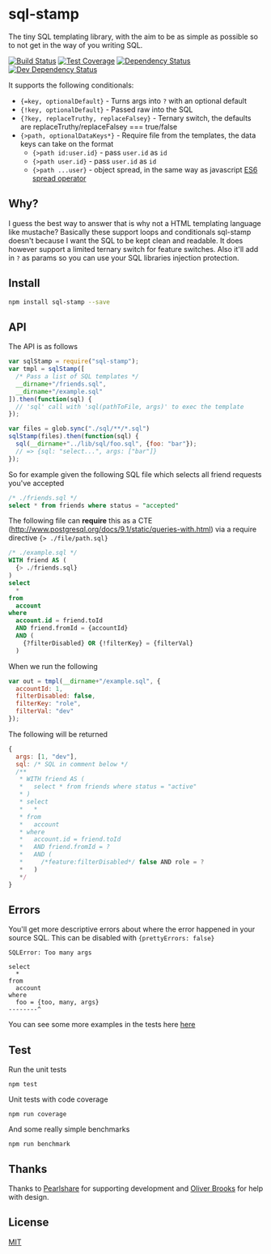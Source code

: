 # sql-stamp
The tiny SQL templating library, with the aim to be as simple as possible so to not get in the way of you writing SQL.

[![Build Status](https://circleci.com/gh/orangemug/sql-stamp.png?style=shield)][circleci]
[![Test Coverage](https://codeclimate.com/github/orangemug/sql-stamp/badges/coverage.svg)][codeclimate]
[![Dependency Status](https://david-dm.org/orangemug/sql-stamp.svg)][dm-prod]
[![Dev Dependency Status](https://david-dm.org/orangemug/sql-stamp/dev-status.svg)][dm-dev]

[circleci]:    https://circleci.com/gh/orangemug/sql-stamp
[codeclimate]: https://codeclimate.com/github/orangemug/sql-stamp/coverage
[dm-prod]:     https://david-dm.org/orangemug/sql-stamp
[dm-dev]:      https://david-dm.org/orangemug/sql-stamp#info=devDependencies


It supports the following conditionals:

 * `{=key, optionalDefault}`  - Turns args into `?` with an optional default
 * `{!key, optionalDefault}` - Passed raw into the SQL
 * `{?key, replaceTruthy, replaceFalsey}` - Ternary switch, the defaults are replaceTruthy/replaceFalsey === true/false
 * `{>path, optionalDataKeys*}` - Require file from the templates, the data keys can take on the format
   * `{>path id:user.id}` - pass `user.id` as `id`
   * `{>path user.id}` - pass `user.id` as `id`
   * `{>path ...user}` - object spread, in the same way as javascript [ES6 spread operator](https://developer.mozilla.org/en/docs/Web/JavaScript/Reference/Operators/Spread_operator)


## Why?
I guess the best way to answer that is why not a HTML templating language like mustache? Basically these support loops and conditionals sql-stamp doesn't because I want the SQL to be kept clean and readable. It does however support a limited ternary switch for feature switches. Also it'll add in `?` as params so you can use your SQL libraries injection protection.


## Install

```sh
npm install sql-stamp --save
```

## API
The API is as follows

```js
var sqlStamp = require("sql-stamp");
var tmpl = sqlStamp([
  /* Pass a list of SQL templates */
  __dirname+"/friends.sql",
  __dirname+"/example.sql"
]).then(function(sql) {
  // 'sql' call with 'sql(pathToFile, args)' to exec the template
});

var files = glob.sync("./sql/**/*.sql")
sqlStamp(files).then(function(sql) {
  sql(__dirname+"../lib/sql/foo.sql", {foo: "bar"});
  // => {sql: "select...", args: ["bar"]}
});
```

So for example given the following SQL file which selects all friend requests you've accepted

```sql
/* ./friends.sql */
select * from friends where status = "accepted"
```

The following file can **require** this as a CTE (<http://www.postgresql.org/docs/9.1/static/queries-with.html>) via a require directive `{> ./file/path.sql}`

```sql
/* ./example.sql */
WITH friend AS (
  {> ./friends.sql}
)
select
  *
from
  account
where
  account.id = friend.toId
  AND friend.fromId = {accountId}
  AND (
    {?filterDisabled} OR {!filterKey} = {filterVal}
  )
```

When we run the following

```js
var out = tmpl(__dirname+"/example.sql", {
  accountId: 1,
  filterDisabled: false,
  filterKey: "role",
  filterVal: "dev"
});
```

The following will be returned

```js
{
  args: [1, "dev"],
  sql: /* SQL in comment below */
  /**
   * WITH friend AS (
   *   select * from friends where status = "active"
   * )
   * select
   *   *
   * from
   *   account
   * where
   *   account.id = friend.toId
   *   AND friend.fromId = ?
   *   AND (
   *     /*feature:filterDisabled*/ false AND role = ?
   *   )
   */
}
```

## Errors
You'll get more descriptive errors about where the error happened in your source SQL. This can be disabled with `{prettyErrors: false}`

```
SQLError: Too many args

select
  *
from
  account
where
  foo = {too, many, args}
--------^
```

You can see some more examples in the tests here [here](test/errors/index.js)


## Test
Run the unit tests

```
npm test
```

Unit tests with code coverage

```
npm run coverage
```

And some really simple benchmarks

```
npm run benchmark
```

## Thanks
Thanks to [Pearlshare](http://www.pearlshare.com) for supporting development and [Oliver Brooks](https://github.com/oliverbrooks/) for help with design.


## License
[MIT](LICENSE)
